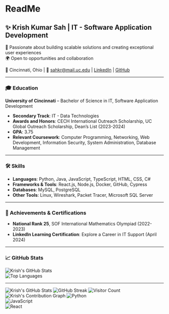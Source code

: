 # ReadMe

## ✨ Krish Kumar Sah | IT - Software Application Development  
🚀 Passionate about building scalable solutions and creating exceptional user experiences  
🌍 Open to opportunities and collaboration  

📍 Cincinnati, Ohio  |  📧 sahkr@mail.uc.edu  |  [LinkedIn](https://www.linkedin.com/in/krishsah/) | [GitHub](https://github.com/krishsah01)  

---

### 🎓 Education  
**University of Cincinnati** – Bachelor of Science in IT, Software Application Development  
- **Secondary Track**: IT - Data Technologies  
- **Awards and Honors**: CECH International Outreach Scholarship, UC Global Outreach Scholarship, Dean’s List (2023-2024)  
- **GPA**: 3.75  
- **Relevant Coursework**: Computer Programming, Networking, Web Development, Information Security, System Administration, Database Management  

---

### 🛠 Skills  
- **Languages**: Python, Java, JavaScript, TypeScript, HTML, CSS, C#  
- **Frameworks & Tools**: React.js, Node.js, Docker, GitHub, Cypress  
- **Databases**: MySQL, PostgreSQL  
- **Other Tools**: Linux, Wireshark, Packet Tracer, Microsoft SQL Server  

---

### 🌟 Achievements & Certifications  
- **National Rank 25**, SOF International Mathematics Olympiad (2022-2023)  
- **LinkedIn Learning Certification**: Explore a Career in IT Support (April 2024)  

---

### 📈 GitHub Stats  
![Krish's GitHub Stats](https://github-readme-stats.vercel.app/api?username=krishsah01&show_icons=true&theme=radical)  
![Top Languages](https://github-readme-stats.vercel.app/api/top-langs/?username=krishsah01&layout=compact&theme=radical)  

---
![Krish's GitHub Stats](https://github-readme-stats.vercel.app/api?username=krishsah01&show_icons=true&theme=tokyonight&hide=stars,issues)
![GitHub Streak](https://streak-stats.demolab.com/?user=krishsah01&theme=radical)
![Visitor Count](https://komarev.com/ghpvc/?username=krishsah01&color=blue)
![Krish's Contribution Graph](https://activity-graph.herokuapp.com/graph?username=krishsah01&theme=react-dark)
![Python](https://img.shields.io/badge/Python-3670A0?style=for-the-badge&logo=python&logoColor=ffdd54)  
![JavaScript](https://img.shields.io/badge/JavaScript-F7DF1E?style=for-the-badge&logo=javascript&logoColor=black)  
![React](https://img.shields.io/badge/React-20232A?style=for-the-badge&logo=react&logoColor=61DAFB)
